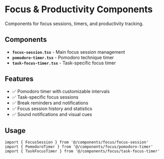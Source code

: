 # Focus & Productivity Components

Components for focus sessions, timers, and productivity tracking.

## Components

- **`focus-session.tsx`** - Main focus session management
- **`pomodoro-timer.tsx`** - Pomodoro technique timer
- **`task-focus-timer.tsx`** - Task-specific focus timer

## Features

- ✅ Pomodoro timer with customizable intervals
- ✅ Task-specific focus sessions
- ✅ Break reminders and notifications
- ✅ Focus session history and statistics
- ✅ Sound notifications and visual cues

## Usage

```tsx
import { FocusSession } from '@/components/focus/focus-session'
import { PomodoroTimer } from '@/components/focus/pomodoro-timer'
import { TaskFocusTimer } from '@/components/focus/task-focus-timer'
```
